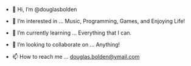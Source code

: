 - 👋 Hi, I’m @douglasbolden

- 👀 I’m interested in ...
Music, Programming, Games, and Enjoying Life!

- 🌱 I’m currently learning ...
Everything that I can.

- 💞️ I’m looking to collaborate on ...
Anything!

- 📫 How to reach me ...
douglas.bolden@ymail.com
